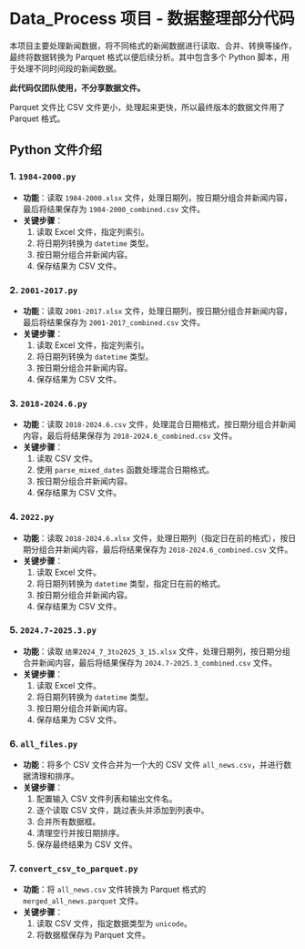 # Data_Process 项目 - 数据整理部分代码

本项目主要处理新闻数据，将不同格式的新闻数据进行读取、合并、转换等操作，最终将数据转换为 Parquet 格式以便后续分析。其中包含多个 Python 脚本，用于处理不同时间段的新闻数据。

**此代码仅团队使用，不分享数据文件。**

Parquet 文件比 CSV 文件更小，处理起来更快，所以最终版本的数据文件用了 Parquet 格式。

## Python 文件介绍

### 1. `1984-2000.py`
- **功能**：读取 `1984-2000.xlsx` 文件，处理日期列，按日期分组合并新闻内容，最后将结果保存为 `1984-2000_combined.csv` 文件。
- **关键步骤**：
  1. 读取 Excel 文件，指定列索引。
  2. 将日期列转换为 `datetime` 类型。
  3. 按日期分组合并新闻内容。
  4. 保存结果为 CSV 文件。

### 2. `2001-2017.py`
- **功能**：读取 `2001-2017.xlsx` 文件，处理日期列，按日期分组合并新闻内容，最后将结果保存为 `2001-2017_combined.csv` 文件。
- **关键步骤**：
  1. 读取 Excel 文件，指定列索引。
  2. 将日期列转换为 `datetime` 类型。
  3. 按日期分组合并新闻内容。
  4. 保存结果为 CSV 文件。

### 3. `2018-2024.6.py`
- **功能**：读取 `2018-2024.6.csv` 文件，处理混合日期格式，按日期分组合并新闻内容，最后将结果保存为 `2018-2024.6_combined.csv` 文件。
- **关键步骤**：
  1. 读取 CSV 文件。
  2. 使用 `parse_mixed_dates` 函数处理混合日期格式。
  3. 按日期分组合并新闻内容。
  4. 保存结果为 CSV 文件。

### 4. `2022.py`
- **功能**：读取 `2018-2024.6.xlsx` 文件，处理日期列（指定日在前的格式），按日期分组合并新闻内容，最后将结果保存为 `2018-2024.6_combined.csv` 文件。
- **关键步骤**：
  1. 读取 Excel 文件。
  2. 将日期列转换为 `datetime` 类型，指定日在前的格式。
  3. 按日期分组合并新闻内容。
  4. 保存结果为 CSV 文件。

### 5. `2024.7-2025.3.py`
- **功能**：读取 `结果2024_7_3to2025_3_15.xlsx` 文件，处理日期列，按日期分组合并新闻内容，最后将结果保存为 `2024.7-2025.3_combined.csv` 文件。
- **关键步骤**：
  1. 读取 Excel 文件。
  2. 将日期列转换为 `datetime` 类型。
  3. 按日期分组合并新闻内容。
  4. 保存结果为 CSV 文件。

### 6. `all_files.py`
- **功能**：将多个 CSV 文件合并为一个大的 CSV 文件 `all_news.csv`，并进行数据清理和排序。
- **关键步骤**：
  1. 配置输入 CSV 文件列表和输出文件名。
  2. 逐个读取 CSV 文件，跳过表头并添加到列表中。
  3. 合并所有数据框。
  4. 清理空行并按日期排序。
  5. 保存最终结果为 CSV 文件。

### 7. `convert_csv_to_parquet.py`
- **功能**：将 `all_news.csv` 文件转换为 Parquet 格式的 `merged_all_news.parquet` 文件。
- **关键步骤**：
  1. 读取 CSV 文件，指定数据类型为 `unicode`。
  2. 将数据框保存为 Parquet 文件。

